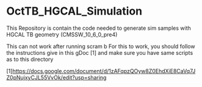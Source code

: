 # OctTB_HGCAL_Simulation
This Repository is contain the code needed to generate sim samples with HGCAL TB geometry (CMSSW_10_6_0_pre4) 

 This can not work after running scram b 
For this to work, you should follow the instructions give in this gDoc [1] and make sure you have same scripts as to this directory


[1]https://docs.google.com/document/d/1zAFqpzQOyw8Z0EhdXiE8CaVq7JZ0pNujxyCJL55VvOk/edit?usp=sharing
